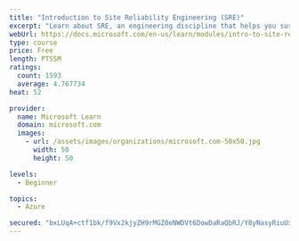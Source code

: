 ```yaml
---
title: "Introduction to Site Reliability Engineering (SRE)"
excerpt: "Learn about SRE, an engineering discipline that helps you sustainably achieve the appropriate level of reliability in your systems, services, and products."
webUrl: https://docs.microsoft.com/en-us/learn/modules/intro-to-site-reliability-engineering/
type: course
price: Free
length: PT55M
ratings:
  count: 1593
  average: 4.767734
heat: 52

provider:
  name: Microsoft Learn
  domain: microsoft.com
  images:
    - url: /assets/images/organizations/microsoft.com-50x50.jpg
      width: 50
      height: 50

levels:
  - Beginner

topics:
  - Azure

secured: "bxLUqA+ctf1bk/f9Vx2kjyZH9rMGZ0eNWDVt6DowDaRaQbRJ/Y8yNasyRiuUxGbdOP733T744pMMhOpiYhk86gvT8BWX7jR6cuv9UPyaqGpAM5eP5y3UtfAXItNMTe6GVC4AkrGwySwKDcm9kYm6JP2G3Wkjdu1K1nv5c8l+Hjy4vSbbwdA/DugYF0e3eymetKPK/SWoclLnWZhhzI0yPBgIK0ERcYu+hrbyEwcc8D0jpNvBBBpsQZtZx+I+guUbZwipuhnDcfx3WDxJh5Ou2h7hv1Xzo7j8wTXgKbuu1lKx11rWz/jOBaTJ/c2fgBa6KiPfvCkycS7+V7RE7JAXDl61SBb/uWNJl7My/AOEG8wjjBoHGT+bsuA6ksP9zc9XEOVh9fWHPtnFswBpJH0aFsDdE0esLI7lKCOuFqSrf6w=;SgsdK2BMfFb65p6QbRnzGQ=="
---
```


